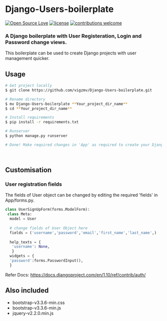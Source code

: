 # Django-Users-boilerplate

[![Open Source Love](https://badges.frapsoft.com/os/v2/open-source.svg?v=102)](https://github.com/vigzmv/Django-Users-boilerplate)
[![license](https://img.shields.io/github/license/mashape/apistatus.svg)](https://github.com/vigzmv/Django-Users-boilerplate)
[![contributions welcome](https://img.shields.io/badge/contributions-welcome-brightgreen.svg?style=flat)](https://github.com/vigzmv/Django-Users-boilerplate)

### A Django boilerplate with User Registeration, Login and Password change views.    
This boilerplate can be used to create Django projects with user management quicker.
  
## Usage

  ```sh
  # Get project locally
  $ git clone https://github.com/vigzmv/Django-Users-boilerplate.git
  
  # Rename directory
  $ mv Django-Users-boilerplate **Your_project_dir_name**
  $ cd **Your_project_dir_name**
  
  # Install requirements
  $ pip install -r requirements.txt
  
  # Runserver
  $ python manage.py runserver
  
  # Done! Make required changes in 'App' as required to create your Django App.
  ```
  
<br>

## Customisation

### User registration fields
The fields of User object can be changed by editing the required 'fields' in App/forms.py.
```py
class UserSignUpForm(forms.ModelForm):
 class Meta:
  model = User
    
  # change fields of User Object here
  fields = ('username','password','email','first_name','last_name',)
  
  help_texts = {
   'username': None,
   }
  widgets = {
  'password':forms.PasswordInput(),
  }
```

Refer Docs: https://docs.djangoproject.com/en/1.10/ref/contrib/auth/

## Also included
* bootstrap-v3.3.6-min.css
* bootstrap-v3.3.6-min.js
* jquery-v2.2.0.min.js

